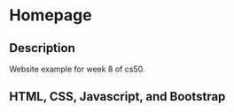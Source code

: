 # Homepage


## Description
Website example for week 8 of cs50. 

## HTML, CSS, Javascript, and Bootstrap


